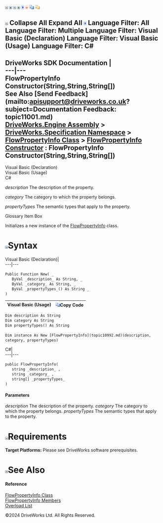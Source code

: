 ![](dotnetimages/collapse.gif) ![](dotnetimages/expand.gif) ![](dotnetimages/collapse.gif) ![](dotnetimages/expand.gif) ![](dotnetimages/drpdown.gif) ![](dotnetimages/drpdown_orange.gif) ![](dotnetimages/copycode.gif) ![](dotnetimages/copycodeHighlight.gif)

![](dotnetimages/collapse.gif) Collapse All Expand All ![](dotnetimages/drpdown.gif) Language Filter: All  Language Filter: Multiple  Language Filter: Visual Basic (Declaration) Language Filter: Visual Basic (Usage) Language Filter: C#  
---  
DriveWorks SDK Documentation  |   
---|---  
FlowPropertyInfo Constructor(String,String,String[])   
See Also [Send Feedback](mailto:apisupport@driveworks.co.uk?subject=Documentation Feedback: topic11001.md)  
[DriveWorks.Engine Assembly](topic2156.md) > [DriveWorks.Specification Namespace](topic10764.md) > [FlowPropertyInfo Class](topic10992.md) > [FlowPropertyInfo Constructor](topic10998.md) : FlowPropertyInfo Constructor(String,String,String[])  
---  
  
Visual Basic (Declaration)    
Visual Basic (Usage)    
C# 

_description_
    The description of the property.

_category_
    The category to which the property belongs.

_propertyTypes_
    The semantic types that apply to the property.

Glossary Item Box

Initializes a new instance of the [FlowPropertyInfo](topic10992.md) class. 

# ![](dotnetimages/collapse.gif)Syntax

Visual Basic (Declaration)|   
---|---  
      
    
    Public Function New( _
       ByVal _description_ As String, _
       ByVal _category_ As String, _
       ByVal _propertyTypes_() As String _
    )  
  
Visual Basic (Usage)| ![](dotnetimages/copycode.gif)Copy Code  
---|---  
      
    
    Dim description As String
    Dim category As String
    Dim propertyTypes() As String
     
    Dim instance As New [FlowPropertyInfo](topic10992.md)(description, category, propertyTypes)  
  
C#|   
---|---  
      
    
    public FlowPropertyInfo( 
       string _description_ ,
       string _category_ ,
       string[] _propertyTypes_
    )  
  
#### Parameters

 _description_
    The description of the property.
_category_
    The category to which the property belongs.
_propertyTypes_
    The semantic types that apply to the property.

# ![](dotnetimages/collapse.gif)Requirements

**Target Platforms:** Please see DriveWorks software prerequisites.

# ![](dotnetimages/collapse.gif)See Also

#### Reference

[FlowPropertyInfo Class](topic10992.md)   
[FlowPropertyInfo Members](topic10993.md)   
[Overload List](topic10998.md)

©2024 DriveWorks Ltd. All Rights Reserved.
